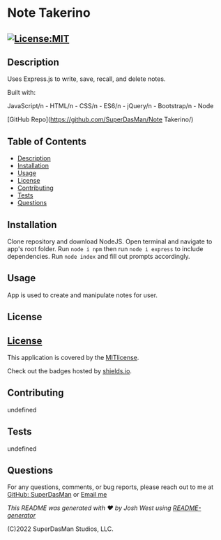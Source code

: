 # Note Takerino

## [![License:MIT](https://img.shields.io/badge/License-MIT-aqua)](https://opensource.org/licenses/MIT)


## Description

Uses Express.js to write, save, recall, and delete notes.

Built with:

JavaScript/n - HTML/n - CSS/n - ES6/n - jQuery/n - Bootstrap/n - Node

[GitHub Repo](https://github.com/SuperDasMan/Note Takerino/)


## Table of Contents

  - [Description](#description)
  - [Installation](#installation)
  - [Usage](#usage)
  - [License](#license)
  - [Contributing](#contributing)
  - [Tests](#tests)
  - [Questions](#questions)


## Installation

Clone repository and download NodeJS. Open terminal and navigate to app's root folder. Run `node i npm` then run `node i express` to include dependencies. Run `node index` and fill out prompts accordingly.


## Usage

App is used to create and manipulate notes for user.


## License

## [License](#license)

This application is covered by the [MITlicense]([![MIT]](https://opensource.org/licenses/MIT)).

Check out the badges hosted by [shields.io](https://shields.io/).


## Contributing

undefined


## Tests

undefined


## Questions

For any questions, comments, or bug reports, please reach out to me at [GitHub: SuperDasMan](https://github.com/SuperDasMan) or [Email me](mailto:bigdaddydas@gmail.com)

_This README was generated with ❤️ by Josh West using [README-generator](https://github.com/SuperDasMan/README-Generator)_

(C)2022 SuperDasMan Studios, LLC.
